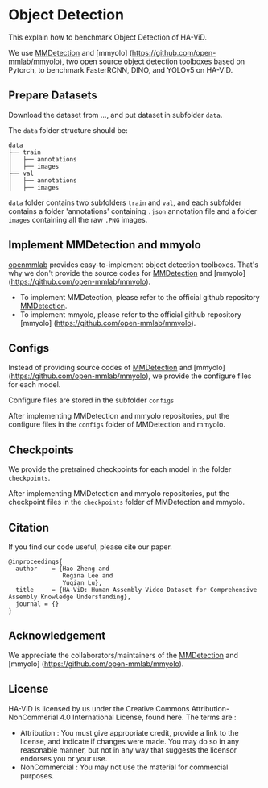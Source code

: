 # Object Detection
This explain how to benchmark Object Detection of HA-ViD.

We use [MMDetection](https://github.com/open-mmlab/mmdetection) and [mmyolo] (https://github.com/open-mmlab/mmyolo), two open source object detection toolboxes based on Pytorch, to benchmark FasterRCNN, DINO, and YOLOv5 on HA-ViD.

## Prepare Datasets 
Download the dataset from ..., and put dataset in subfolder `data`.

The `data` folder structure should be:

```
data
├── train
│   ├── annotations
│   ├── images
├── val
│   ├── annotations
│   ├── images

```
`data` folder contains two subfolders `train` and `val`, and each subfolder contains a folder 'annotations' containing `.json` annotation file and a folder `images` containing all the raw `.PNG` images.

## Implement MMDetection and mmyolo
[openmmlab](https://openmmlab.com/) provides easy-to-implement object detection toolboxes. That's why we don't provide the source codes for [MMDetection](https://github.com/open-mmlab/mmdetection) and [mmyolo] (https://github.com/open-mmlab/mmyolo).
* To implement MMDetection, please refer to the official github repository [MMDetection](https://github.com/open-mmlab/mmdetection).
* To implement mmyolo, please refer to the official github repository [mmyolo] (https://github.com/open-mmlab/mmyolo).

## Configs
Instead of providing source codes of [MMDetection](https://github.com/open-mmlab/mmdetection) and [mmyolo] (https://github.com/open-mmlab/mmyolo), we provide the configure files for each model.

Configure files are stored in the subfolder `configs`

After implementing MMDetection and mmyolo repositories, put the configure files in the `configs` folder of MMDetection and mmyolo.

## Checkpoints
We provide the pretrained checkpoints for each model in the folder `checkpoints`.

After implementing MMDetection and mmyolo repositories, put the checkpoint files in the `checkpoints` folder of MMDetection and mmyolo.

## Citation
If you find our code useful, please cite our paper. 
```
@inproceedings{
  author    = {Hao Zheng and
               Regina Lee and
               Yuqian Lu},
  title     = {HA-ViD: Human Assembly Video Dataset for Comprehensive Assembly Knowledge Understanding},
  journal = {}
}
```

## Acknowledgement

We appreciate the collaborators/maintainers of the [MMDetection](https://github.com/open-mmlab/mmdetection) and [mmyolo] (https://github.com/open-mmlab/mmyolo).

## License
HA-ViD is licensed by us under the Creative Commons Attribution-NonCommerial 4.0 International License, found here. The terms are :
* Attribution : You must give appropriate credit, provide a link to the license, and indicate if changes were made. You may do so in any reasonable manner, but not in any way that suggests the licensor endorses you or your use.
* NonCommercial : You may not use the material for commercial purposes.